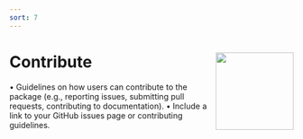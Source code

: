 ```yaml
---
sort: 7
---
```


# Contribute <img src="assets/images/dfqr_hex.png?raw=true" align="right" height="138" />

•	Guidelines on how users can contribute to the package (e.g., reporting issues, submitting pull requests, contributing to documentation).
	•	Include a link to your GitHub issues page or contributing guidelines.
